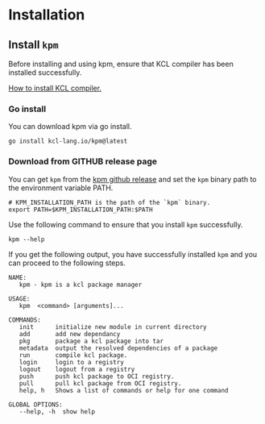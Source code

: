# Installation

## Install `kpm`

Before installing and using kpm, ensure that KCL compiler has been installed successfully.

[How to install KCL compiler.](https://kcl-lang.io/docs/user_docs/getting-started/install)

### Go install

You can download kpm via go install.

```shell
go install kcl-lang.io/kpm@latest
```

### Download from GITHUB release page

You can get `kpm` from the [kpm github release](https://github.com/kcl-lang/kpm/releases) and set the `kpm` binary path to the environment variable PATH.

```shell
# KPM_INSTALLATION_PATH is the path of the `kpm` binary.
export PATH=$KPM_INSTALLATION_PATH:$PATH  
```

Use the following command to ensure that you install `kpm` successfully.

```shell
kpm --help
```

If you get the following output, you have successfully installed `kpm` and you can proceed to the following steps.

```shell
NAME:
   kpm - kpm is a kcl package manager

USAGE:
   kpm  <command> [arguments]...

COMMANDS:
   init      initialize new module in current directory
   add       add new dependancy
   pkg       package a kcl package into tar
   metadata  output the resolved dependencies of a package
   run       compile kcl package.
   login     login to a registry
   logout    logout from a registry
   push      push kcl package to OCI registry.
   pull      pull kcl package from OCI registry.
   help, h   Shows a list of commands or help for one command

GLOBAL OPTIONS:
   --help, -h  show help
```
